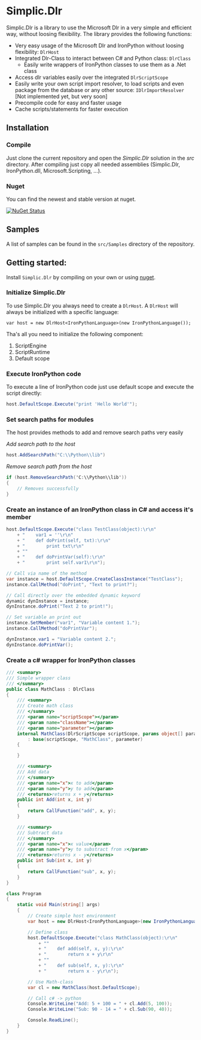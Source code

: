 # Simplic.Dlr

Simplic.Dlr is a library to use the Microsoft Dlr in a very simple and efficient way, without loosing flexibility.
The library provides the following functions:

* Very easy usage of the Microsoft Dlr and IronPython without loosing flexibility: `DlrHost`
* Integrated Dlr-Class to interact between C# and Python class: `DlrClass`
  * Easily write wrappers of IronPython classes to use them as a .Net class
* Access dlr variables easily over the integrated `DlrScriptScope`
* Easily write your own script import resolver, to load scripts and even package from the database or any other source: `IDlrImportResolver` [Not implemented yet, but very soon]
* Precompile code for easy and faster usage
* Cache scripts/statements for faster execution

## Installation

### Compile

Just clone the current repository and open the *Simplic.Dlr* solution in the *src* directory. After compiling 
just copy all needed assemblies (Simplic.Dlr, IronPython.dll, Microsoft.Scripting, ...).

### Nuget

You can find the newest and stable version at nuget.

[![NuGet Status](http://img.shields.io/nuget/v/Simplic.Dlr.svg?style=flat)](https://www.nuget.org/packages/Simplic.Dlr/)

## Samples

A list of samples can be found in the `src/Samples` directory of the repository.

## Getting started:

Install `Simplic.Dlr` by compiling on your own or using [nuget](https://www.nuget.org/packages/Simplic.Dlr/).

### Initialize Simplic.Dlr

To use Simplic.Dlr you always need to create a `DlrHost`. A `DlrHost` will always be initialized with a specific language:

    var host = new DlrHost<IronPythonLanguage>(new IronPythonLanguage());
    
Tha's all you need to initialize the following component:

1. ScriptEngine
2. ScriptRuntime
3. Default scope

### Execute IronPython code

To execute a line of IronPython code just use default scope and execute the script directly:

```csharp
host.DefaultScope.Execute("print 'Hello World'");
```

### Set search paths for modules

The host provides methods to add and remove search paths very easily

*Add search path to the host*

```csharp
host.AddSearchPath("C:\\Python\\lib")
```

*Remove search path from the host*

```csharp
if (host.RemoveSearchPath('C:\\Python\\lib'))
{
    // Removes successfully        
}
```

### Create an instance of an IronPython class in C# and access it's member

```csharp
host.DefaultScope.Execute("class TestClass(object):\r\n"
    + "    var1 = ''\r\n"
    + "    def doPrint(self, txt):\r\n"
    + "        print txt\r\n"
    + ""
    + "    def doPrintVar(self):\r\n"
    + "        print self.var1\r\n");

// Call via name of the method
var instance = host.DefaultScope.CreateClassInstance("TestClass");
instance.CallMethod("doPrint", "Text to print?");

// Call directly over the embedded dynamic keyword
dynamic dynInstance = instance;
dynInstance.doPrint("Text 2 to print!");

// Set variable an print out
instance.SetMember("var1", "Variable content 1.");
instance.CallMethod("doPrintVar");

dynInstance.var1 = "Variable content 2.";
dynInstance.doPrintVar();
```

### Create a c# wrapper for IronPython classes

```csharp
/// <summary>
/// Simple wrapper class
/// </summary>
public class MathClass : DlrClass
{
    /// <summary>
    /// Create math class
    /// </summary>
    /// <param name="scriptScope"></param>
    /// <param name="className"></param>
    /// <param name="parameter"></param>
    internal MathClass(DlrScriptScope scriptScope, params object[] parameter)
        : base(scriptScope, "MathClass", parameter)
    {

    }

    /// <summary>
    /// Add data
    /// </summary>
    /// <param name="x">x to add</param>
    /// <param name="y">y to add</param>
    /// <returns>returns x + y</returns>
    public int Add(int x, int y)
    {
        return CallFunction("add", x, y);
    }

    /// <summary>
    /// Subtract data
    /// </summary>
    /// <param name="x">x value</param>
    /// <param name="y">y to substract from x</param>
    /// <returns>returns x - y</returns>
    public int Sub(int x, int y)
    {
        return CallFunction("sub", x, y);
    }
}

class Program
{
    static void Main(string[] args)
    {
        // Create simple host environment
        var host = new DlrHost<IronPythonLanguage>(new IronPythonLanguage());

        // Define class
        host.DefaultScope.Execute("class MathClass(object):\r\n"
            + ""
            + "    def add(self, x, y):\r\n"
            + "        return x + y\r\n"
            + ""
            + "    def sub(self, x, y):\r\n"
            + "        return x - y\r\n");

        // Use Math-class
        var cl = new MathClass(host.DefaultScope);

        // Call c# -> python
        Console.WriteLine("Add: 5 + 100 = " + cl.Add(5, 100));
        Console.WriteLine("Sub: 90 - 14 = " + cl.Sub(90, 40));

        Console.ReadLine();
    }
}
```
